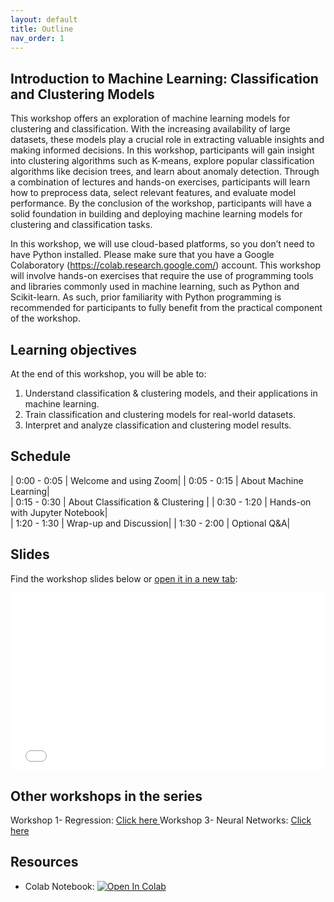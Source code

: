 ```yaml
---
layout: default
title: Outline
nav_order: 1
---
```


## Introduction to Machine Learning: Classification and Clustering Models

This workshop offers an exploration of machine learning models for clustering and classification. With the increasing availability of large datasets, these models play a crucial role in extracting valuable insights and making informed decisions. In this workshop, participants will gain insight into clustering algorithms such as K-means, explore popular classification algorithms like decision trees, and learn about anomaly detection. Through a combination of lectures and hands-on exercises, participants will learn how to preprocess data, select relevant features, and evaluate model performance. By the conclusion of the workshop, participants will have a solid foundation in building and deploying machine learning models for clustering and classification tasks.

In this workshop, we will use cloud-based platforms, so you don’t need to have Python installed. Please make sure that you have a Google Colaboratory (https://colab.research.google.com/) account. This workshop will involve hands-on exercises that require the use of programming tools and libraries commonly used in machine learning, such as Python and Scikit-learn. As such, prior familiarity with Python programming is recommended for participants to fully benefit from the practical component of the workshop.

## Learning objectives

At the end of this workshop, you will be able to:
1. Understand classification & clustering models, and their applications in machine learning.
2. Train classification and clustering models for real-world datasets.
3. Interpret and analyze classification and clustering model results. 

## Schedule

| 0:00 - 0:05 | Welcome and using Zoom|
| 0:05 - 0:15 | About Machine Learning|  
| 0:15 - 0:30 | About Classification & Clustering |
| 0:30 - 1:20 | Hands-on with Jupyter Notebook|   
| 1:20 - 1:30 | Wrap-up and Discussion|
| 1:30 - 2:00 | Optional Q&A|

## Slides
Find the workshop slides below or <a href="slides/introduction.html" target="_blank">open it in a new tab</a>:

<div style="overflow: hidden;
  padding-top: 56.25%;
  position: relative">
  <iframe src="slides/introduction.html" title="demo embedded slide deck" scrolling="no" frameborder="0"
    style="border: 0;
   height: 100%;
   left: 0;
   position: absolute;
   top: 0;
   width: 100%;">
   <p>Your browser does not support iframes.</p>
 </iframe>
</div>

## Other workshops in the series 
Workshop 1- Regression: <a href="https://ubc-library-rc.github.io/ml-regression/"> Click here </a>
Workshop 3- Neural Networks: <a href="https://ubc-library-rc.github.io/ml-neural-networks/"> Click here </a>

## Resources
* Colab Notebook: <a target="_blank" href="https://colab.research.google.com/github/ubc-library-rc/intro-machine-learning/blob/main/Examples/Classification_examples.ipynb">
  <img src="https://colab.research.google.com/assets/colab-badge.svg" alt="Open In Colab"/>
</a>

